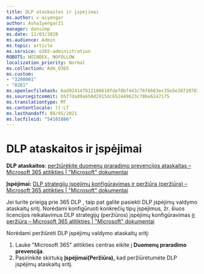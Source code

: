 ```yaml
---
title: DLP ataskaitos ir įspėjimai
ms.author: v-aiyengar
author: AshaIyengar21
manager: dansimp
ms.date: 12/03/2020
ms.audience: Admin
ms.topic: article
ms.service: o365-administration
ROBOTS: NOINDEX, NOFOLLOW
localization_priority: Normal
ms.collection: Adm_O365
ms.custom:
- "3200001"
- "8261"
ms.openlocfilehash: 6ad924147812186610fdef8bf443c76f6663ec35e5e38720783fd4b0369bc579
ms.sourcegitcommit: b5f7da89a650d2915dc652449623c78be6247175
ms.translationtype: MT
ms.contentlocale: lt-LT
ms.lasthandoff: 08/05/2021
ms.locfileid: "54101886"
---
```

# <a name="dlp-reporting-and-alerts"></a>DLP ataskaitos ir įspėjimai

**DLP ataskaitos**: [peržiūrėkite duomenų praradimo prevencijos ataskaitas – Microsoft 365 atitikties | "Microsoft" dokumentai](https://docs.microsoft.com/microsoft-365/compliance/view-the-dlp-reports?view=o365-worldwide&preserve-view=true)

**Įspėjimai:** [DLP strategijų įspėjimų konfigūravimas ir peržiūra (peržiūra) – Microsoft 365 atitikties | "Microsoft" dokumentai](https://docs.microsoft.com/microsoft-365/compliance/dlp-configure-view-alerts-policies?view=o365-worldwide&preserve-view=true)

 Jei turite prieigą prie 365 DLP , taip pat galite pasiekti DLP įspėjimų valdymo ataskaitų sritį.  Norėdami konfigūruoti konkrečių tipų įspėjimus, žr. šiuos licencijos reikalavimus DLP strategijų (peržiūros) įspėjimų konfigūravimas [ir peržiūra – Microsoft 365 atitikties | "Microsoft" dokumentai](https://docs.microsoft.com/microsoft-365/compliance/dlp-configure-view-alerts-policies?view=o365-worldwide#licensing-for-alert-configuration-options&preserve-view=true)

Norėdami peržiūrėti DLP įspėjimų valdymo ataskaitų sritį:

1. Lauke "Microsoft 365" atitikties centras eikite į **Duomenų praradimo prevencija**.
1. Pasirinkite skirtuką **Įspėjimai(Peržiūra),** kad peržiūrėtumėte DLP įspėjimų ataskaitų sritį.